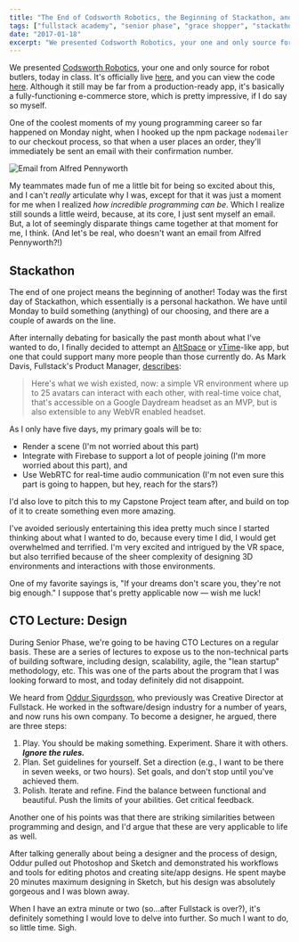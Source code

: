 ```yaml
---
title: "The End of Codsworth Robotics, the Beginning of Stackathon, and a Design Lecture"
tags: ["fullstack academy", "senior phase", "grace shopper", "stackathon", "vr", "cto lectures"]
date: "2017-01-18"
excerpt: "We presented Codsworth Robotics, your one and only source for robot butlers, today in class. It's officially live here, and you can view the code here. Although it still may be far from a production-ready app, it's basically a fully-functioning e-commerce store."
---
```


We presented [Codsworth Robotics](/blog/2017-01-12-what-ive-been-up-to-for-4-weeks/), your one and only source for robot butlers, today in class. It's officially live [here](http://codsworth-robotics.herokuapp.com/), and you can view the code [here](https://github.com/Codsworth-Robotics/codsworth-robotics). Although it still may be far from a production-ready app, it's basically a fully-functioning e-commerce store, which is pretty impressive, if I do say so myself.

One of the coolest moments of my young programming career so far happened on Monday night, when I hooked up the npm package `nodemailer` to our checkout process, so that when a user places an order, they'll immediately be sent an email with their confirmation number.

<img src="/images/posts/2017-01/alfred-pennyworth.png" alt="Email from Alfred Pennyworth"/>

My teammates made fun of me a little bit for being so excited about this, and I can't *really* articulate why I was, except for that it was just a moment for me when I realized *how incredible programming can be*. Which I realize still sounds a little weird, because, at its core, I just sent myself an email. But, a lot of seemingly disparate things came together at that moment for me, I think. (And let's be real, who doesn't want an email from Alfred Pennyworth?!)

## Stackathon

The end of one project means the beginning of another! Today was the first day of Stackathon, which essentially is a personal hackathon. We have until Monday to build something (anything) of our choosing, and there are a couple of awards on the line.

After internally debating for basically the past month about what I've wanted to do, I finally decided to attempt an [AltSpace](https://altvr.com/) or [vTime](https://vtime.net/)-like app, but one that could support many more people than those currently do. As Mark Davis, Fullstack's Product Manager, [describes](https://www.fullstackacademy.com/blog/vr-lab-jan-2017):

> Here's what we wish existed, now: a simple VR environment where up to 25 avatars can interact with each other, with real-time voice chat, that's accessible on a Google Daydream headset as an MVP, but is also extensible to any WebVR enabled headset.

As I only have five days, my primary goals will be to:

* Render a scene (I'm not worried about this part)
* Integrate with Firebase to support a lot of people joining (I'm more worried about this part), and
* Use WebRTC for real-time audio communication (I'm not even sure this part is going to happen, but hey, reach for the stars?)

I'd also love to pitch this to my Capstone Project team after, and build on top of it to create something even more amazing.

I've avoided seriously entertaining this idea pretty much since I started thinking about what I wanted to do, because every time I did, I would get overwhelmed and terrified. I'm very excited and intrigued by the VR space, but also terrified because of the sheer complexity of designing 3D environments and interactions with those environments.

One of my favorite sayings is, "If your dreams don't scare you, they're not big enough." I suppose that's pretty applicable now — wish me luck!

## CTO Lecture: Design

During Senior Phase, we're going to be having CTO Lectures on a regular basis. These are a series of lectures to expose us to the non-technical parts of building software, including design, scalability, agile, the "lean startup" methodology, etc. This was one of the parts about the program that I was looking forward to most, and today definitely did not disappoint.

We heard from [Oddur Sigurdsson](https://www.linkedin.com/in/oddurs), who previously was Creative Director at Fullstack. He worked in the software/design industry for a number of years, and now runs his own company. To become a designer, he argued, there are three steps:

1. Play. You should be making something. Experiment. Share it with others. ***Ignore the rules.***
2. Plan. Set guidelines for yourself. Set a direction (e.g., I want to be there in seven weeks, or two hours). Set goals, and don't stop until you've achieved them.
3. Polish. Iterate and refine. Find the balance between functional and beautiful. Push the limits of your abilities. Get critical feedback.

Another one of his points was that there are striking similarities between programming and design, and I'd argue that these are very applicable to life as well.

After talking generally about being a designer and the process of design, Oddur pulled out Photoshop and Sketch and demonstrated his workflows and tools for editing photos and creating site/app designs. He spent maybe 20 minutes maximum designing in Sketch, but his design was absolutely gorgeous and I was blown away.

When I have an extra minute or two (so...after Fullstack is over?), it's definitely something I would love to delve into further. So much I want to do, so little time. Sigh.
